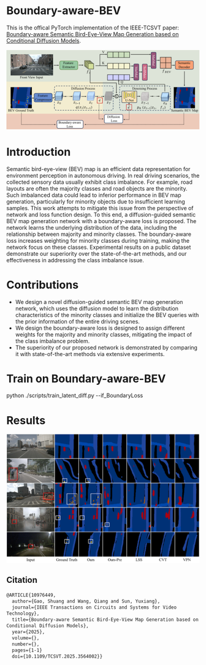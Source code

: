 # Boundary-aware-BEV
This is the offical PyTorch implementation of the IEEE-TCSVT paper: [Boundary-aware Semantic Bird-Eye-View Map Generation based on Conditional Diffusion Models](https://doi.org/10.1109/TCSVT.2025.3564002).

![The pipline of Boundary-aware-BEV](./imgs/overall.png)

# Introduction
Semantic bird-eye-view (BEV) map is an efficient data representation for environment perception in autonomous driving. In real driving scenarios, the collected sensory data usually exhibit class imbalance. For example, road layouts are often the majority classes and road objects are the minority. Such imbalanced data could lead to inferior performance in BEV map generation, particularly for minority objects due to insufficient learning samples. This work attempts to mitigate this issue from the perspective of network and loss function design. To this end, a diffusion-guided semantic BEV map generation network with a boundary-aware loss is proposed. The network learns the underlying distribution of the data, including the relationship between majority and minority classes. The boundary-aware loss increases weighting for minority classes during training, making the network focus on these classes. Experimental results on a public dataset demonstrate our superiority over the state-of-the-art methods, and our effectiveness in addressing the class imbalance issue.

# Contributions
- We design a novel diffusion-guided semantic BEV map generation network, which uses the diffusion model to learn the distribution characteristics of the minority classes and initialize the BEV queries with the prior information of the entire driving scenes. 
- We design the boundary-aware loss is designed to assign different weights for the majority and minority classes, mitigating the impact of the class imbalance problem. 
- The superiority of our proposed network is demonstrated by comparing it with state-of-the-art methods via extensive experiments.

# Train on Boundary-aware-BEV
python ./scripts/train_latent_diff.py --if_BoundaryLoss

# Results
![The results of Boundary-aware-BEV](./imgs/results.png)

## Citation
```    
@ARTICLE{10976449,
  author={Gao, Shuang and Wang, Qiang and Sun, Yuxiang},
  journal={IEEE Transactions on Circuits and Systems for Video Technology}, 
  title={Boundary-aware Semantic Bird-Eye-View Map Generation based on Conditional Diffusion Models}, 
  year={2025},
  volume={},
  number={},
  pages={1-1}
  doi={10.1109/TCSVT.2025.3564002}}
```
